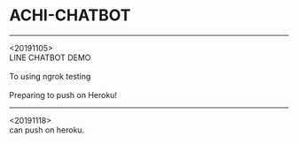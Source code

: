 # ACHI-CHATBOT
--------------
<20191105><br>
LINE CHATBOT DEMO<br>  
To using ngrok testing<br>  
Preparing to push on Heroku!<br>

* * *
<20191118><br>
can push on heroku.

